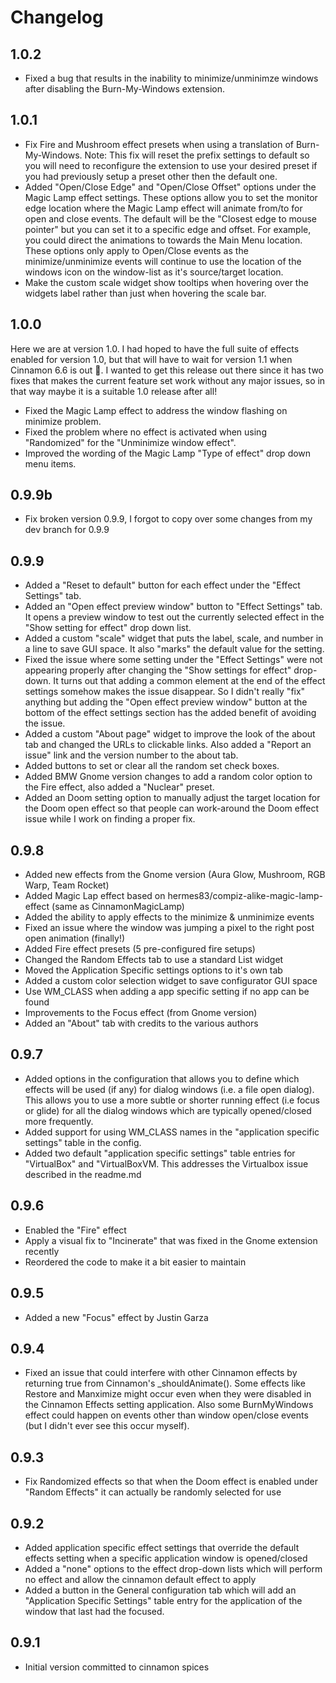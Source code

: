 # Changelog

## 1.0.2

* Fixed a bug that results in the inability to minimize/unminimze windows after disabling the Burn-My-Windows extension.

## 1.0.1

* Fix Fire and Mushroom effect presets when using a translation of Burn-My-Windows. Note: This fix will reset the prefix settings to default so you will need to reconfigure the extension to use your desired preset if you had previously setup a preset other then the default one.
* Added "Open/Close Edge" and "Open/Close Offset" options under the Magic Lamp effect settings. These options allow you to set the monitor edge location where the Magic Lamp effect will animate from/to for open and close events. The default will be the "Closest edge to mouse pointer" but you can set it to a specific edge and offset. For example, you could direct the animations to towards the Main Menu location. These options only apply to Open/Close events as the minimize/unminimize events will continue to use the location of the windows icon on the window-list as it's source/target location.
* Make the custom scale widget show tooltips when hovering over the widgets label rather than just when hovering the scale bar.

## 1.0.0

Here we are at version 1.0. I had hoped to have the full suite of effects enabled for version 1.0, but that will have to wait for version 1.1 when Cinnamon 6.6 is out 🤞. I wanted to get this release out there since it has two fixes that makes the current feature set work without any major issues, so in that way maybe it is a suitable 1.0 release after all!

* Fixed the Magic Lamp effect to address the window flashing on minimize problem.
* Fixed the problem where no effect is activated when using "Randomized" for the "Unminimize window effect".
* Improved the wording of the Magic Lamp "Type of effect" drop down menu items.

## 0.9.9b

* Fix broken version 0.9.9, I forgot to copy over some changes from my dev branch for 0.9.9

## 0.9.9

* Added a "Reset to default" button for each effect under the "Effect Settings" tab. 
* Added an "Open effect preview window" button to "Effect Settings" tab. It opens a preview window to test out the currently selected effect in the "Show setting for effect" drop down list.
* Added a custom "scale" widget that puts the label, scale, and number in a line to save GUI space. It also "marks" the default value for the setting.
* Fixed the issue where some setting under the "Effect Settings" were not appearing properly after changing the "Show settings for effect" drop-down. It turns out that adding a common element at the end of the effect settings somehow makes the issue disappear. So I didn't really "fix" anything but adding the "Open effect preview window" button at the bottom of the effect settings section has the added benefit of avoiding the issue.
* Added a custom "About page" widget to improve the look of the about tab and changed the URLs to clickable links. Also added a "Report an issue" link and the version number to the about tab.
* Added buttons to set or clear all the random set check boxes.
* Added BMW Gnome version changes to add a random color option to the Fire effect, also added a "Nuclear" preset.
* Added an Doom setting option to manually adjust the target location for the Doom open effect so that people can work-around the Doom effect issue while I work on finding a proper fix.

## 0.9.8

* Added new effects from the Gnome version (Aura Glow, Mushroom, RGB Warp, Team Rocket)
* Added Magic Lap effect based on hermes83/compiz-alike-magic-lamp-effect (same as CinnamonMagicLamp)
* Added the ability to apply effects to the minimize & unminimize events
* Fixed an issue where the window was jumping a pixel to the right post open animation (finally!)
* Added Fire effect presets (5 pre-configured fire setups)
* Changed the Random Effects tab to use a standard List widget
* Moved the Application Specific settings options to it's own tab
* Added a custom color selection widget to save configurator GUI space
* Use WM_CLASS when adding a app specific setting if no app can be found
* Improvements to the Focus effect (from Gnome version)
* Added an "About" tab with credits to the various authors

## 0.9.7

- Added options in the configuration that allows you to define which effects will be used (if any) for dialog windows (i.e. a file open dialog). This allows you to use a more subtle or shorter running effect (i.e focus or glide) for all the dialog windows which are typically opened/closed more frequently.
- Added support for using WM_CLASS names in the "application specific settings" table in the config.
- Added two default "application specific settings" table entries for "VirtualBox" and "VirtualBoxVM. This addresses the Virtualbox issue described in the readme.md

## 0.9.6

* Enabled the "Fire" effect
* Apply a visual fix to "Incinerate" that was fixed in the Gnome extension recently
* Reordered the code to make it a bit easier to maintain

## 0.9.5

* Added a new "Focus" effect by Justin Garza

## 0.9.4

* Fixed an issue that could interfere with other Cinnamon effects by returning true from Cinnamon's _shouldAnimate(). Some effects like Restore and Manximize might occur even when they were disabled in the Cinnamon Effects setting application. Also some BurnMyWindows effect could happen on events other than window open/close events (but I didn't ever see this occur myself).

## 0.9.3

* Fix Randomized effects so that when the Doom effect is enabled under "Random Effects" it can actually be randomly selected for use

## 0.9.2

* Added application specific effect settings that override the default effects setting when a specific application window is opened/closed
* Added a "none" options to the effect drop-down lists which will perform no effect and allow the cinnamon default effect to apply
* Added a button in the General configuration tab which will add an "Application Specific Settings" table entry for the application of the window that last had the focused.

## 0.9.1

* Initial version committed to cinnamon spices
